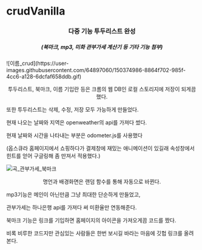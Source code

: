 # crudVanilla
<h3 align="center">다중 기능 투두리스트 완성</h3>
<h5 align="center">(북마크, mp3, 미화 관부가세 계산기 등 기타 기능 첨부)</h5>
![이름_crud](https://user-images.githubusercontent.com/64897060/150374986-8864f702-985f-4cc6-a128-6dcfaf658ddb.gif)


<p align="center">투두리스트, 북마크, 이름 기입란 등은 크롬의 웹 DB인 로컬 스토리지에 저장이 되게끔 했다.

또한 투두리스트는 삭제, 수정, 저장 모두 가능하게 만들었다.

현재 나오는 날짜와 지역은 openweather의 api를 가져다 썼다.


현재 날짜와 시간을 나타내는 부분은 odometer.js를 사용했다

(옵스큐라 홈페이지에서 쇼핑하다가 결제창에 재밌는 애니메이션이 있길래 속성창에서 힌트를 얻어 구글링해 좀 만져서 적용했다.)</p>

![곡_관부가세_북마크](https://user-images.githubusercontent.com/64897060/150475812-0d29302e-0ae0-47ff-9c93-d2df7a10222e.gif)

<p align="center">명언과 배경화면은 랜덤 함수를 통해 자동으로 바뀐다.

mp3기능은 메인이 아닌만큼 그냥 최대한 단순하게 만들었고, 

관부가세는 하나은행 api를 가져다 써 미환율만 연동해준다.

북마크 기능은 링크를 기입하면 홈페이지의 아이콘을 가져오게끔 코드를 짰다.

비록 비루한 코드지만 관심있는 사람들은 한번 보시길 바라는 마음에 깃헙 링크를 올려본다.</p>
